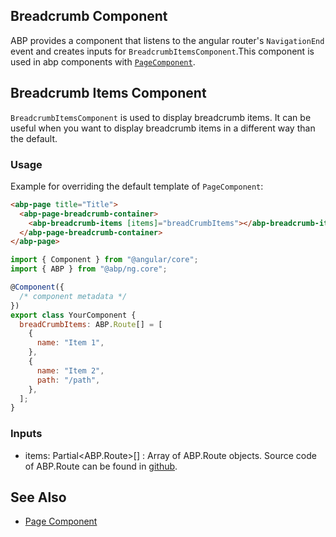## Breadcrumb Component

ABP provides a component that listens to the angular router's `NavigationEnd`
event and creates inputs for `BreadcrumbItemsComponent`.This component is used in
abp components with [`PageComponent`](./Page-Component.md).

## Breadcrumb Items Component

`BreadcrumbItemsComponent` is used to display breadcrumb items. It can be useful
when you want to display breadcrumb items in a different way than the default.

### Usage

Example for overriding the default template of `PageComponent`:

```html
<abp-page title="Title">
  <abp-page-breadcrumb-container>
    <abp-breadcrumb-items [items]="breadCrumbItems"></abp-breadcrumb-items>
  </abp-page-breadcrumb-container>
</abp-page>
```

```js
import { Component } from "@angular/core";
import { ABP } from "@abp/ng.core";

@Component({
  /* component metadata */
})
export class YourComponent {
  breadCrumbItems: ABP.Route[] = [
    {
      name: "Item 1",
    },
    {
      name: "Item 2",
      path: "/path",
    },
  ];
}
```

### Inputs

- items: Partial<ABP.Route>[] : Array of ABP.Route objects. Source code of ABP.Route can be found in [github](https://github.com/abpframework/abp/blob/dev/npm/ng-packs/packages/core/src/lib/models/common.ts#L69).

## See Also

- [Page Component](./Page-Component.md)
